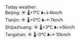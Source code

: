 Today weather:  
Beijing: ☀️ 🌡️+1°C 🌬️↓4km/h  
Tianjin: ☀️ 🌡️+0°C 🌬️←7km/h  
Shijiazhuang: ☀️ 🌡️+3°C 🌬️↘5km/h  
Tangshan: ☀️ 🌡️-0°C 🌬️←10km/h  
